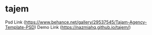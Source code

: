 # tajem
Psd Link 
(https://www.behance.net/gallery/29537545/Tajam-Agency-Template-PSD)
Demo Link
(https://nazmiahq.github.io/tajem/)
